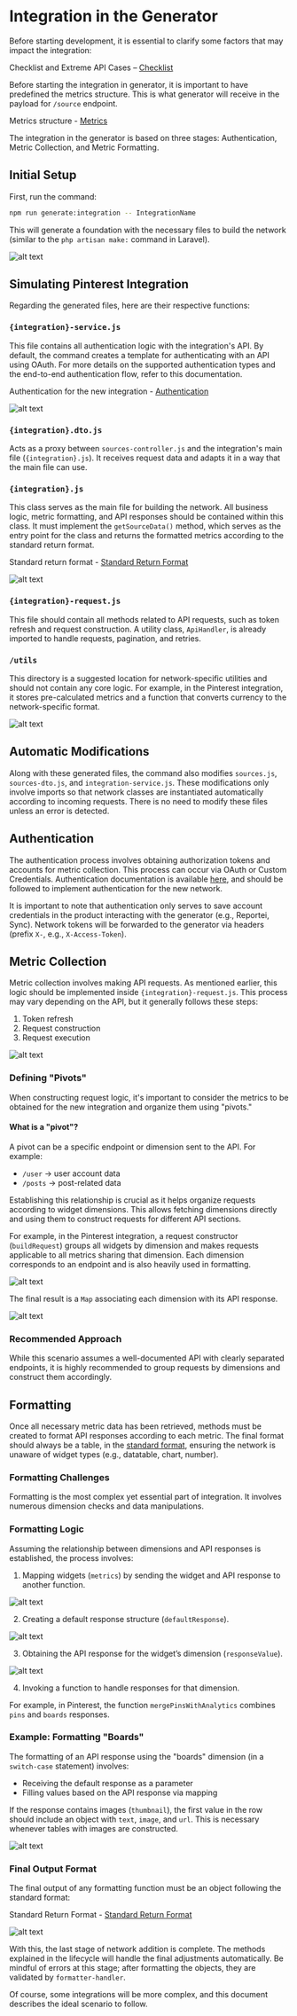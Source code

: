 # Integration in the Generator

Before starting development, it is essential to clarify some factors that may impact the integration:

Checklist and Extreme API Cases – [Checklist](./checklist.md)

Before starting the integration in generator, it is important to have predefined the metrics structure. This is what generator will receive in the payload for `/source` endpoint.

Metrics structure - [Metrics](./metrics.md)


The integration in the generator is based on three stages: Authentication, Metric Collection, and Metric Formatting.

## Initial Setup

First, run the command:

```sh
npm run generate:integration -- IntegrationName
```

This will generate a foundation with the necessary files to build the network (similar to the `php artisan make:` command in Laravel).

![alt text](./assets-integration/image.png)

## Simulating Pinterest Integration

Regarding the generated files, here are their respective functions:

### `{integration}-service.js`
This file contains all authentication logic with the integration's API.
By default, the command creates a template for authenticating with an API using OAuth.
For more details on the supported authentication types and the end-to-end authentication flow, refer to this documentation.

Authentication for the new integration - [Authentication](./authentication.mdd)

![alt text](./assets-integration/image-1.png)

### `{integration}.dto.js`
Acts as a proxy between `sources-controller.js` and the integration's main file (`{integration}.js`).
It receives request data and adapts it in a way that the main file can use.

### `{integration}.js`
This class serves as the main file for building the network. All business logic, metric formatting, and API responses should be contained within this class. It must implement the `getSourceData()` method, which serves as the entry point for the class and returns the formatted metrics according to the standard return format.

Standard return format - [Standard Return Format](./return-format.md)

![alt text](./assets-integration/image-2.png)

### `{integration}-request.js`
This file should contain all methods related to API requests, such as token refresh and request construction. A utility class, `ApiHandler`, is already imported to handle requests, pagination, and retries.

### `/utils`
This directory is a suggested location for network-specific utilities and should not contain any core logic.
For example, in the Pinterest integration, it stores pre-calculated metrics and a function that converts currency to the network-specific format.

![alt text](./assets-integration/image-3.png)

## Automatic Modifications

Along with these generated files, the command also modifies `sources.js`, `sources-dto.js`, and `integration-service.js`. These modifications only involve imports so that network classes are instantiated automatically according to incoming requests. There is no need to modify these files unless an error is detected.

## Authentication

The authentication process involves obtaining authorization tokens and accounts for metric collection. This process can occur via OAuth or Custom Credentials. Authentication documentation is available [here](./authentication.md), and should be followed to implement authentication for the new network.

It is important to note that authentication only serves to save account credentials in the product interacting with the generator (e.g., Reportei, Sync). Network tokens will be forwarded to the generator via headers (prefix `X-`, e.g., `X-Access-Token`).

## Metric Collection

Metric collection involves making API requests. As mentioned earlier, this logic should be implemented inside `{integration}-request.js`. This process may vary depending on the API, but it generally follows these steps:

1. Token refresh
2. Request construction
3. Request execution

![alt text](./assets-integration/image-4.png)

### Defining "Pivots"

When constructing request logic, it's important to consider the metrics to be obtained for the new integration and organize them using "pivots."

#### What is a "pivot"?
A pivot can be a specific endpoint or dimension sent to the API. For example:

- `/user` → user account data
- `/posts` → post-related data

Establishing this relationship is crucial as it helps organize requests according to widget dimensions. This allows fetching dimensions directly and using them to construct requests for different API sections.

For example, in the Pinterest integration, a request constructor (`buildRequest`) groups all widgets by dimension and makes requests applicable to all metrics sharing that dimension. Each dimension corresponds to an endpoint and is also heavily used in formatting.

![alt text](./assets-integration/image-5.png)

The final result is a `Map` associating each dimension with its API response.

![alt text](./assets-integration/image-6.png)

### Recommended Approach

While this scenario assumes a well-documented API with clearly separated endpoints, it is highly recommended to group requests by dimensions and construct them accordingly.

## Formatting

Once all necessary metric data has been retrieved, methods must be created to format API responses according to each metric. The final format should always be a table, in the [standard format](./return-format.md), ensuring the network is unaware of widget types (e.g., datatable, chart, number).

### Formatting Challenges

Formatting is the most complex yet essential part of integration. It involves numerous dimension checks and data manipulations.

### Formatting Logic

Assuming the relationship between dimensions and API responses is established, the process involves:

1. Mapping widgets (`metrics`) by sending the widget and API response to another function.

![alt text](./assets-integration/image-7.png)

2. Creating a default response structure (`defaultResponse`).

![alt text](./assets-integration/image-8.png)

3. Obtaining the API response for the widget’s dimension (`responseValue`).

![alt text](./assets-integration/image-9.png)

4. Invoking a function to handle responses for that dimension.

For example, in Pinterest, the function `mergePinsWithAnalytics` combines `pins` and `boards` responses.

### Example: Formatting "Boards"

The formatting of an API response using the "boards" dimension (in a `switch-case` statement) involves:

- Receiving the default response as a parameter
- Filling values based on the API response via mapping

If the response contains images (`thumbnail`), the first value in the row should include an object with `text`, `image`, and `url`. This is necessary whenever tables with images are constructed.

![alt text](./assets-integration/image-10.png)

### Final Output Format

The final output of any formatting function must be an object following the standard format:

Standard Return Format - [Standard Return Format](./return-format.md)

![alt text](./assets-integration/image-11.png)

With this, the last stage of network addition is complete. The methods explained in the lifecycle will handle the final adjustments automatically. Be mindful of errors at this stage; after formatting the objects, they are validated by `formatter-handler`.

Of course, some integrations will be more complex, and this document describes the ideal scenario to follow.

